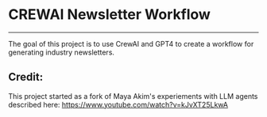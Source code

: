 # CREWAI Newsletter Workflow

------ 

The goal of this project is to use CrewAI and GPT4 to create a workflow for generating industry newsletters. 

## Credit:

This project started as a fork of Maya Akim's experiements with LLM agents described here: https://www.youtube.com/watch?v=kJvXT25LkwA 
